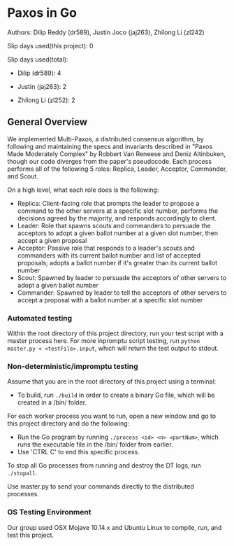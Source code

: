 # Paxos in Go
Authors: Dilip Reddy (dr589), Justin Joco (jaj263), Zhilong Li (zl242)

Slip days used(this project): 0  

Slip days used(total):

* Dilip (dr589): 4

* Justin (jaj263): 2

* Zhilong Li (zl252): 2

## General Overview
We implemented Multi-Paxos, a distributed consensus algorithm, by following and maintaining the specs and invariants described in "Paxos Made Moderately Complex" by Robbert Van Reneese and Deniz Altinbuken, though our code diverges from the paper's pseudocode. Each process performs all of the following 5 roles: Replica, Leader, Acceptor, Commander, and Scout.

On a high level, what each role does is the following:

- Replica: Client-facing role that prompts the leader to propose a command to the other servers at a specific slot number, performs the decisions agreed by the majority, and responds accordingly to client.
- Leader: Role that spawns scouts and commanders to persuade the acceptors to adopt a given ballot number at a given slot number, then accept a given proposal
- Acceptor: Passive role that responds to a leader's scouts and commanders with its current ballot number and list of accepted proposals; adopts a ballot number if it's greater than its current ballot number
- Scout: Spawned by leader to persuade the acceptors of other servers to adopt a given ballot number
- Commander: Spawned by leader to tell the acceptors of other servers to accept a proposal with a ballot number at a specific slot number


### Automated testing 
Within the root directory of this project directory, run your test script with a master process here.
For more inpromptu script testing, run `python master.py < <testFile>.input`, which will return the test output to stdout.

### Non-deterministic/impromptu testing
Assume that you are in the root directory of this project using a terminal:
* To build, run `./build` in order to create a binary Go file, which will be created in a /bin/ folder.

For each worker process you want to run, open a new window and go to this project directory and do the following:
* Run the Go program by running `./process <id> <n> <portNum>`, which runs the executable file in the /bin/ folder from earlier.
* Use 'CTRL C' to end this specific process.

To stop all Go processes from running and destroy the DT logs, run `./stopall`.

Use master.py to send your commands directly to the distributed processes.

### OS Testing Environment
Our group used OSX Mojave 10.14.x and Ubuntu Linux to compile, run, and test this project.






